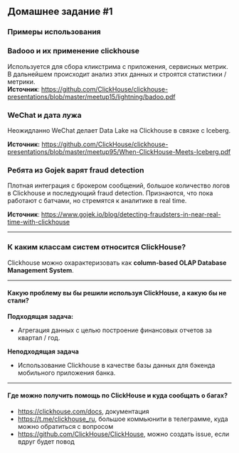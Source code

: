 ## Домашнее задание #1
### Примеры использования


### Badooo и их применение clickhouse
Используется для сбора кликстрима с приложения, сервисных метрик.     
В дальнейшем происходит анализ этих данных и строятся статистики / метрики.     
**Источник**: https://github.com/ClickHouse/clickhouse-presentations/blob/master/meetup15/lightning/badoo.pdf

### WeChat и дата лужа
Неожидланно WeChat делает Data Lake на Clickhouse в связке с Iceberg.

**Источник:** https://github.com/ClickHouse/clickhouse-presentations/blob/master/meetup95/When-ClickHouse-Meets-Iceberg.pdf

### Ребята из Gojek варят fraud detection
Плотная интеграция с брокером сообщений, большое количество логов в Clickhouse и последующий fraud detection.
Признаются, что пока работают с батчами, но стремятся к аналитике в real time.

**Источник**: https://www.gojek.io/blog/detecting-fraudsters-in-near-real-time-with-clickhouse

----

### К каким классам систем относится ClickHouse?
Clickhouse можно охарактеризовать как **column-based OLAP Database Management System**.

----------
#### Какую проблему вы бы решили используя ClickHouse, а какую бы не стали?
**Подходящая задача:**
- Агрегация данных с целью построение финансовых отчетов за квартал / год.   

**Неподходящая задача**
- Использование Clickhouse в качестве базы данных для бэкенда мобильного приложения банка.
------
#### Где можно получить помощь по ClickHouse и куда сообщать о багах?
- https://clickhouse.com/docs, документация
- https://t.me/clickhouse_ru, большое коммьюнити в телеграмме, куда можно обратиться с вопросом
- https://github.com/ClickHouse/ClickHouse, можно создать issue, если вдруг будет повод